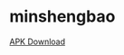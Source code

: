 # minshengbao



[APK Download](https://github.com/ypzhuang/minshengbao/blob/master/android-release.apk)